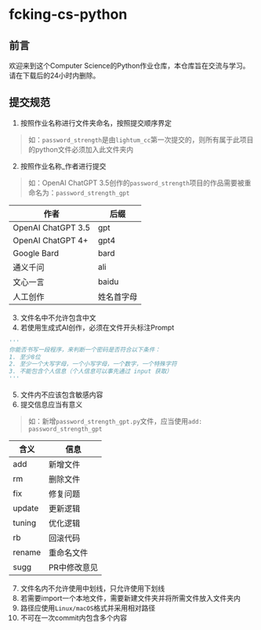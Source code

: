 # fcking-cs-python

## 前言

欢迎来到这个Computer Science的Python作业仓库，本仓库旨在交流与学习。请在下载后的24小时内删除。

## 提交规范

1. 按照作业名称进行文件夹命名，按照提交顺序界定

> 如：`password_strength`是由`lightum_cc`第一次提交的，则所有属于此项目的python文件必须加入此文件夹内

2. 按照作业名称_作者进行提交

> 如：OpenAI ChatGPT 3.5创作的`password_strength`项目的作品需要被重命名为：`password_strength_gpt`

| 作者               | 后缀       |
| ------------------ | ---------- |
| OpenAI ChatGPT 3.5 | gpt        |
| OpenAI ChatGPT 4+  | gpt4       |
| Google Bard        | bard       |
| 通义千问           | ali        |
| 文心一言           | baidu      |
| 人工创作           | 姓名首字母 |

3. 文件名中不允许包含中文
4. 若使用生成式AI创作，必须在文件开头标注Prompt

```python
'''
你能否书写一段程序，来判断一个密码是否符合以下条件：
1. 至少8位
2. 至少一个大写字母，一个小写字母，一个数字，一个特殊字符
3. 不能包含个人信息（个人信息可以事先通过 input 获取）
'''
```

5. 文件内不应该包含敏感内容
5. 提交信息应当有意义

> 如：新增`password_strength_gpt.py`文件，应当使用`add: password_strength_gpt `

| 含义   | 信息         |
| ------ | ------------ |
| add    | 新增文件     |
| rm     | 删除文件     |
| fix    | 修复问题     |
| update | 更新逻辑     |
| tuning | 优化逻辑     |
| rb     | 回滚代码     |
| rename | 重命名文件   |
| sugg   | PR中修改意见 |

7. 文件名内不允许使用中划线，只允许使用下划线
8. 若需要import一个本地文件，需要新建文件夹并将所需文件放入文件夹内
9. 路径应使用`Linux/macOS`格式并采用相对路径
10. 不可在一次commit内包含多个内容
